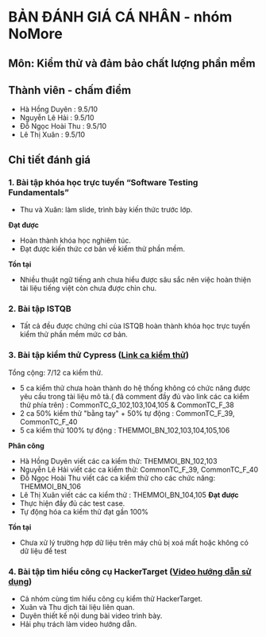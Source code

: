 # BẢN ĐÁNH GIÁ CÁ NHÂN - nhóm NoMore
## Môn: Kiểm thử và đảm bảo chất lượng phần mềm
## Thành viên - chấm điểm
- Hà Hồng Duyên : 9.5/10
- Nguyễn Lê Hải : 9.5/10
- Đỗ Ngọc Hoài Thu : 9.5/10
- Lê Thị Xuân : 9.5/10

## Chi tiết đánh giá
### 1. Bài tập khóa học trực tuyến “Software Testing Fundamentals”
-	Thu và Xuân: làm slide, trình bày kiến thức trước lớp.

**Đạt được**
-	Hoàn thành khóa học nghiêm túc.
-	Đạt được kiến thức cơ bản về kiểm thử phần mềm.

**Tồn tại**
-	Nhiều thuật ngữ tiếng anh chưa hiểu được sâu sắc nên việc hoàn thiện tài liệu tiếng việt còn chưa được chỉn chu.

### 2. Bài tập ISTQB
-	Tất cả đều được chứng chỉ của ISTQB hoàn thành khóa học trực tuyến kiểm thử phần mềm mức cơ bản.

### 3. Bài tập kiểm thử Cypress ([Link ca kiểm thử](https://docs.google.com/spreadsheets/d/11RIgqDllbbqXd2xu8N1NyJkfWAnSRIqAox3P2OZD4DQ/edit#gid=726209424))
Tổng cộng: 7/12 ca kiểm thử.
- 5 ca kiểm thử chưa hoàn thành do hệ thống không có chức năng được yêu cầu trong tài liệu mô tả.( đã comment đầy đủ vào link các ca kiểm thử phía trên) : CommonTC_G_102,103,104,105 & CommonTC_F_38
- 2 ca 50% kiểm thử "bằng tay" + 50% tự động : CommonTC_F_39, CommonTC_F_40
- 5 ca kiểm thử 100% tự động : THEMMOI_BN_102,103,104,105,106

**Phân công**
- Hà Hồng Duyên viết các ca kiểm thử: THEMMOI_BN_102,103
- Nguyễn Lê Hải viết các ca kiểm thử: CommonTC_F_39, CommonTC_F_40
- Đỗ Ngọc Hoài Thu viết các ca kiểm thử cho các chức năng: THEMMOI_BN_106
- Lê Thị Xuân  viết các ca kiểm thử : THEMMOI_BN_104,105
**Đạt được**
-	Thực hiện đầy đủ các test case.
-	Tự động hóa ca kiểm thử đạt gần 100%

**Tồn tại**
-	Chưa xử lý trường hợp dữ liệu trên máy chủ bị xoá mất hoặc không có dữ liệu để test

### 4. Bài tập tìm hiểu công cụ HackerTarget ([Video hướng dẫn sử dụng](https://www.youtube.com/watch?v=aj0Pnv-DyuE&feature=youtu.be))
- Cả nhóm cùng tìm hiểu công cụ kiểm thử HackerTarget.
- Xuân và Thu dịch tài liệu liên quan.
- Duyên thiết kế nội dung bài video trình bày.
- Hải phụ trách làm video hướng dẫn.
